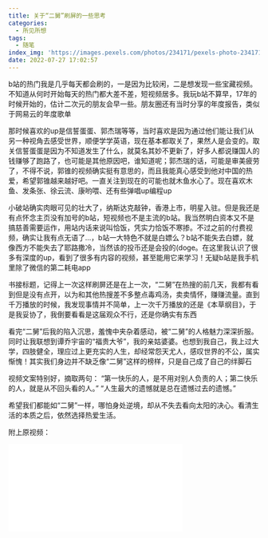 ```yaml
---
title: 关于“二舅”刷屏的一些思考
categories:
  - 所见所想
tags:
  - 随笔
index_img: 'https://images.pexels.com/photos/234171/pexels-photo-234171.jpeg?auto=compress&cs=tinysrgb&w=1600'
date: 2022-07-27 17:02:57
---
```


b站的热门我是几乎每天都会刷的，一是因为比较闲，二是想发现一些宝藏视频。不知道从何时开始每天的热门都大差不差，短视频居多。我玩b站不算早，17年的时候开始的，估计二次元的朋友会早一些。朋友圈还有当时分享的年度报告，类似于网易云的年度歌单

那时候喜欢的up是信誓蛋蛋、郭杰瑞等等，当时喜欢是因为通过他们能让我们从另一种视角去感受世界，顺便学学英语，现在基本都取关了，果然人是会变的。取关信誓蛋蛋是因为不知道发生了什么，就莫名其妙不更新了，好多人都说赚国人的钱赚够了跑路了，也可能是其他原因吧，谁知道呢；郭杰瑞的话，可能是审美疲劳了，不得不说，郭锥的视频确实挺有意思的，而且我能真心感受到他对中国的热爱，希望郭锥越来越好吧。一直关注到现在的可能也就木鱼水心了。现在喜欢木鱼、发条张、徐云流、康哟喂、还有些弹唱up编程up

小破站确实肉眼可见的壮大了，纳斯达克敲钟，香港上市，明星入驻。但是我还是有点怀念主页没有加号的b站，短视频也不是主流的b站。我当然明白资本又不是搞慈善需要运作，用站内话来说叫恰饭，凭实力恰饭不寒掺。不过之前的付费视频，确实让我有点无语了...，b站一大特色不就是白嫖么？b站不能失去白嫖，就像西方不能失去了耶路撒冷，当然该的投币还是会投的(doge。在这里我认识了很多有深度的up，看到了很多有内容的视频，甚至能用它来学习！无疑b站是我手机里除了微信的第二耗电app

书接标题，记得上一次这样刷屏还是在上一次，“二舅”在热搜的前几天，我都有看到但是没有点开，以为和其他热搜差不多整点毒鸡汤，卖卖情怀，赚赚流量。直到千万播放的时候，我发现事情并不简单，上一次千万播放的还是《本草纲目》，于是我妥协了，我倒要看看是这届观众不行，还是你确实有东西

看完“二舅”后我的陷入沉思，羞愧中夹杂着感动，被“二舅”的人格魅力深深折服。同时让我联想到谭乔宇宙的“福贵大爷”，我的亲姑婆婆。也想到我自己，我上过大学，四肢健全，理应过上更充实的人生，却经常怨天尤人，感叹世界的不公，属实惭愧！其实我们身边并不缺乏像“二舅”这样的榜样，只是自己成了自己的绊脚石

视频文案特别好，摘取两句：
“第一快乐的人，是不用对别人负责的人；第二快乐的人，就是从不回头看的人。”
“人生最大的遗憾就是总在遗憾过去的遗憾。”

希望我们都能如“二舅”一样，哪怕身处逆境，却从不失去看向太阳的决心。看清生活的本质之后，依然选择热爱生活。

附上原视频：
<iframe src="//player.bilibili.com/player.html?aid=898762590&bvid=BV1MN4y177PB&cid=783037295&page=1" width="350"
    height="175" scrolling="no" border="0" frameborder="no" framespacing="0" allowfullscreen="true"> </iframe>
